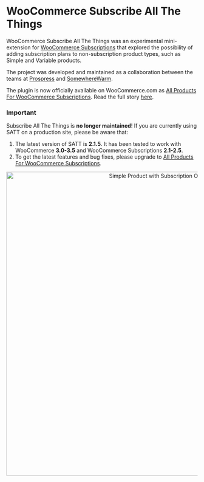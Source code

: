 # WooCommerce Subscribe All The Things

WooCommerce Subscribe All The Things was an experimental mini-extension for [WooCommerce Subscriptions](http://woocommerce.com/products/woocommerce-subscriptions/) that explored the possibility of adding subscription plans to non-subscription product types, such as Simple and Variable products.

The project was developed and maintained as a collaboration between the teams at [Prospress](https://prospress.com/) and [SomewhereWarm](https://somewherewarm.gr/).

The plugin is now officially available on WooCommerce.com as [All Products For WooCommerce Subscriptions](http://woocommerce.com/products/all-products-for-woocommerce-subscriptions/). Read the full story [here](https://github.com/somewherewarm/woocommerce-subscribe-all-the-things/issues/436).

### Important

Subscribe All The Things is **no longer maintained**! If you are currently using SATT on a production site, please be aware that:

1. The latest version of SATT is **2.1.5**. It has been tested to work with WooCommerce **3.0-3.5** and WooCommerce Subscriptions **2.1-2.5**.
2. To get the latest features and bug fixes, please upgrade to [All Products For WooCommerce Subscriptions](http://woocommerce.com/products/all-products-for-woocommerce-subscriptions/).

<p align="center">
	<img width="800" src="https://user-images.githubusercontent.com/1783726/37648362-6aaeab16-2c37-11e8-84c1-aec208e9f447.png" alt="Simple Product with Subscription Options"/>
</p>
